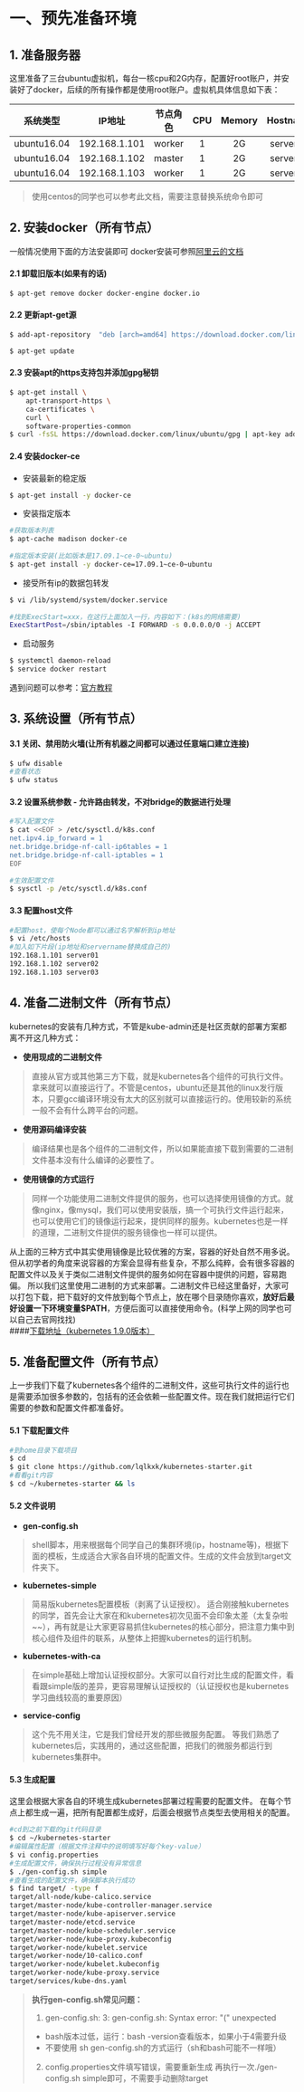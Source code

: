 # 一、预先准备环境
## 1. 准备服务器
这里准备了三台ubuntu虚拟机，每台一核cpu和2G内存，配置好root账户，并安装好了docker，后续的所有操作都是使用root账户。虚拟机具体信息如下表：

| 系统类型 | IP地址 | 节点角色 | CPU | Memory | Hostname |
| :------: | :--------: | :-------: | :-----: | :---------: | :-----: |
| ubuntu16.04 | 192.168.1.101 | worker |   1    | 2G | server01 |
| ubuntu16.04 | 192.168.1.102 | master |   1    | 2G | server02 |
| ubuntu16.04 | 192.168.1.103 | worker |   1    | 2G | server03 |

> 使用centos的同学也可以参考此文档，需要注意替换系统命令即可

## 2. 安装docker（所有节点）
一般情况使用下面的方法安装即可
docker安装可参照[阿里云的文档](https://help.aliyun.com/document_detail/60742.html?spm=5176.11065259.1996646101.searchclickresult.261ebdd3Qy7wLJ)
#### 2.1 卸载旧版本(如果有的话)
```bash
$ apt-get remove docker docker-engine docker.io
```
#### 2.2 更新apt-get源
```bash
$ add-apt-repository  "deb [arch=amd64] https://download.docker.com/linux/ubuntu $(lsb_release -cs) stable"
```
```bash
$ apt-get update
```
#### 2.3 安装apt的https支持包并添加gpg秘钥
```bash
$ apt-get install \
    apt-transport-https \
    ca-certificates \
    curl \
    software-properties-common
$ curl -fsSL https://download.docker.com/linux/ubuntu/gpg | apt-key add -
```

#### 2.4 安装docker-ce

- 安装最新的稳定版
```bash
$ apt-get install -y docker-ce
```
- 安装指定版本
```bash
#获取版本列表
$ apt-cache madison docker-ce
 
#指定版本安装(比如版本是17.09.1~ce-0~ubuntu)
$ apt-get install -y docker-ce=17.09.1~ce-0~ubuntu

```
- 接受所有ip的数据包转发
```bash
$ vi /lib/systemd/system/docker.service
   
#找到ExecStart=xxx，在这行上面加入一行，内容如下：(k8s的网络需要)
ExecStartPost=/sbin/iptables -I FORWARD -s 0.0.0.0/0 -j ACCEPT
```
- 启动服务
```bash
$ systemctl daemon-reload
$ service docker restart
```
  

遇到问题可以参考：[官方教程][1]

## 3. 系统设置（所有节点）
#### 3.1 关闭、禁用防火墙(让所有机器之间都可以通过任意端口建立连接)
```bash
$ ufw disable
#查看状态
$ ufw status
```
#### 3.2 设置系统参数 - 允许路由转发，不对bridge的数据进行处理
```bash
#写入配置文件
$ cat <<EOF > /etc/sysctl.d/k8s.conf
net.ipv4.ip_forward = 1
net.bridge.bridge-nf-call-ip6tables = 1
net.bridge.bridge-nf-call-iptables = 1
EOF
 
#生效配置文件
$ sysctl -p /etc/sysctl.d/k8s.conf
```

#### 3.3 配置host文件
```bash
#配置host，使每个Node都可以通过名字解析到ip地址
$ vi /etc/hosts
#加入如下片段(ip地址和servername替换成自己的)
192.168.1.101 server01
192.168.1.102 server02
192.168.1.103 server03
```

## 4. 准备二进制文件（所有节点）
kubernetes的安装有几种方式，不管是kube-admin还是社区贡献的部署方案都离不开这几种方式：
- **使用现成的二进制文件**
> 直接从官方或其他第三方下载，就是kubernetes各个组件的可执行文件。拿来就可以直接运行了。不管是centos，ubuntu还是其他的linux发行版本，只要gcc编译环境没有太大的区别就可以直接运行的。使用较新的系统一般不会有什么跨平台的问题。

- **使用源码编译安装**
>编译结果也是各个组件的二进制文件，所以如果能直接下载到需要的二进制文件基本没有什么编译的必要性了。

- **使用镜像的方式运行**
> 同样一个功能使用二进制文件提供的服务，也可以选择使用镜像的方式。就像nginx，像mysql，我们可以使用安装版，搞一个可执行文件运行起来，也可以使用它们的镜像运行起来，提供同样的服务。kubernetes也是一样的道理，二进制文件提供的服务镜像也一样可以提供。

从上面的三种方式中其实使用镜像是比较优雅的方案，容器的好处自然不用多说。但从初学者的角度来说容器的方案会显得有些复杂，不那么纯粹，会有很多容器的配置文件以及关于类似二进制文件提供的服务如何在容器中提供的问题，容易跑偏。
所以我们这里使用二进制的方式来部署。二进制文件已经这里备好，大家可以打包下载，把下载好的文件放到每个节点上，放在哪个目录随你喜欢，**放好后最好设置一下环境变量$PATH**，方便后面可以直接使用命令。(科学上网的同学也可以自己去官网找找)  
####[下载地址（kubernetes 1.9.0版本）][2] 

## 5. 准备配置文件（所有节点）
上一步我们下载了kubernetes各个组件的二进制文件，这些可执行文件的运行也是需要添加很多参数的，包括有的还会依赖一些配置文件。现在我们就把运行它们需要的参数和配置文件都准备好。
#### 5.1 下载配置文件
```bash
#到home目录下载项目
$ cd
$ git clone https://github.com/lqlkxk/kubernetes-starter.git
#看看git内容
$ cd ~/kubernetes-starter && ls
```
#### 5.2 文件说明
- **gen-config.sh**
> shell脚本，用来根据每个同学自己的集群环境(ip，hostname等)，根据下面的模板，生成适合大家各自环境的配置文件。生成的文件会放到target文件夹下。

- **kubernetes-simple**
> 简易版kubernetes配置模板（剥离了认证授权）。
> 适合刚接触kubernetes的同学，首先会让大家在和kubernetes初次见面不会印象太差（太复杂啦~~），再有就是让大家更容易抓住kubernetes的核心部分，把注意力集中到核心组件及组件的联系，从整体上把握kubernetes的运行机制。

- **kubernetes-with-ca**
> 在simple基础上增加认证授权部分。大家可以自行对比生成的配置文件，看看跟simple版的差异，更容易理解认证授权的（认证授权也是kubernetes学习曲线较高的重要原因）

- **service-config**
>这个先不用关注，它是我们曾经开发的那些微服务配置。
> 等我们熟悉了kubernetes后，实践用的，通过这些配置，把我们的微服务都运行到kubernetes集群中。

#### 5.3 生成配置
这里会根据大家各自的环境生成kubernetes部署过程需要的配置文件。
在每个节点上都生成一遍，把所有配置都生成好，后面会根据节点类型去使用相关的配置。
```bash
#cd到之前下载的git代码目录
$ cd ~/kubernetes-starter
#编辑属性配置（根据文件注释中的说明填写好每个key-value）
$ vi config.properties
#生成配置文件，确保执行过程没有异常信息
$ ./gen-config.sh simple
#查看生成的配置文件，确保脚本执行成功
$ find target/ -type f
target/all-node/kube-calico.service
target/master-node/kube-controller-manager.service
target/master-node/kube-apiserver.service
target/master-node/etcd.service
target/master-node/kube-scheduler.service
target/worker-node/kube-proxy.kubeconfig
target/worker-node/kubelet.service
target/worker-node/10-calico.conf
target/worker-node/kubelet.kubeconfig
target/worker-node/kube-proxy.service
target/services/kube-dns.yaml
```
> **执行gen-config.sh常见问题：**
> 1. gen-config.sh: 3: gen-config.sh: Syntax error: "(" unexpected
> - bash版本过低，运行：bash -version查看版本，如果小于4需要升级
> - 不要使用 sh gen-config.sh的方式运行（sh和bash可能不一样哦）
> 2. config.properties文件填写错误，需要重新生成
> 再执行一次./gen-config.sh simple即可，不需要手动删除target

[1]: https://docs.docker.com/engine/installation/linux/docker-ce/ubuntu/
[2]: https://pan.baidu.com/s/1bMnqWY
